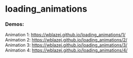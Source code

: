 # loading_animations
### Demos:
Animation 1: https://wblazej.github.io/loading_animations/1/ <br>
Animation 2: https://wblazej.github.io/loading_animations/2/ <br>
Animation 3: https://wblazej.github.io/loading_animations/3/ <br>
Animation 4: https://wblazej.github.io/loading_animations/4/
